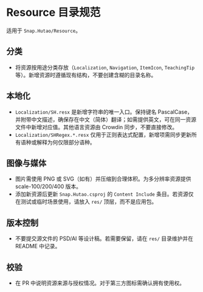 # Resource 目录规范

适用于 `Snap.Hutao/Resource`。

## 分类
- 将资源按用途分类存放（`Localization`, `Navigation`, `ItemIcon`, `TeachingTip` 等）。新增资源时遵循现有结构，不要创建含糊的目录名称。

## 本地化
- `Localization/SH.resx` 是新增字符串的唯一入口。保持键名 PascalCase，并附带中文描述，确保存在中文（简体）翻译；如需提供英文，可在同一资源文件中新增对应值。其他语言资源由 Crowdin 同步，不要直接修改。
- `Localization/SHRegex.*.resx` 仅用于正则表达式配置，新增项需同步更新所有语种或解释为何仅限部分语种。

## 图像与媒体
- 图片需使用 PNG 或 SVG（如有）并压缩到合理体积。为多分辨率资源提供 scale-100/200/400 版本。
- 添加新资源后更新 `Snap.Hutao.csproj` 的 `Content Include` 条目。若资源仅在测试或临时场景使用，请放入 `res/` 顶层，而不是应用包。

## 版本控制
- 不要提交源文件的 PSD/AI 等设计稿。若需要保留，请在 `res/` 目录维护并在 README 中记录。

## 校验
- 在 PR 中说明资源来源与授权情况。对于第三方图标需确认拥有使用权。
